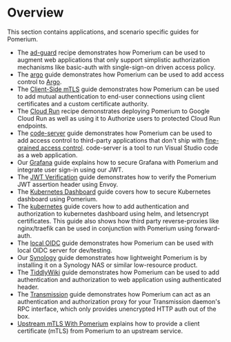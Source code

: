 # Overview

This section contains applications, and scenario specific guides for Pomerium.

- The [ad-guard](./ad-guard.md) recipe demonstrates how Pomerium can be used to augment web applications that only support simplistic authorization mechanisms like basic-auth with single-sign-on driven access policy.
- The [argo](./argo.md) guide demonstrates how Pomerium can be used to add access control to [Argo](https://argoproj.github.io/projects/argo).
- The [Client-Side mTLS](./mtls.md) guide demonstrates how Pomerium can be used to add mutual authentication to end-user connections using client certificates and a custom certificate authority.
- The [Cloud Run](./cloud-run.md) recipe demonstrates deploying Pomerium to Google Cloud Run as well as using it to Authorize users to protected Cloud Run endpoints.
- The [code-server](./code-server.md) guide demonstrates how Pomerium can be used to add access control to third-party applications that don't ship with [fine-grained access control](https://github.com/cdr/code-server/issues/905). code-server is a tool to run Visual Studio code as a web application.
- Our [Grafana](./grafana.md) guide explains how to secure Grafana with Pomerium and integrate user sign-in using our JWT.
- The [JWT Verification](./jwt-verification.md) guide demonstrates how to verify the Pomerium JWT assertion header using Envoy.
- The [Kubernetes Dashboard](./kubernetes-dashboard.md) guide covers how to secure Kubernetes dashboard using Pomerium.
- The [kubernetes](./kubernetes.md) guide covers how to add authentication and authorization to kubernetes dashboard using helm, and letsencrypt certificates. This guide also shows how third party reverse-proxies like nginx/traefik can be used in conjunction with Pomerium using forward-auth.
- The [local OIDC](./local-oidc.md) guide demonstrates how Pomerium can be used with local OIDC server for dev/testing.
- Our [Synology](./synology.md) guide demonstrates how lightweight Pomerium is by installing it on a Synology NAS or similar low-resource product.
- The [TiddlyWiki](./tiddlywiki.md) guide demonstrates how Pomerium can be used to add authentication and authorization to web application using authenticated header.
- The [Transmission](./transmission.md) guide demonstrates how Pomerium can act as an authentication and authorization proxy for your Transmission daemon's RPC interface, which only provides unencrypted HTTP auth out of the box.
- [Upstream mTLS With Pomerium](./upstream-mtls.md) explains how to provide a client certificate (mTLS) from Pomerium to an upstream service.